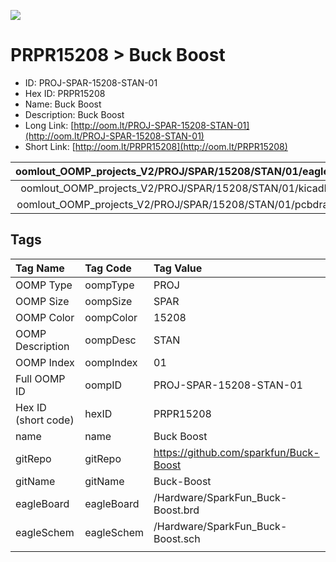 


  
![][im]
# PRPR15208 > Buck Boost

- ID: PROJ-SPAR-15208-STAN-01
- Hex ID: PRPR15208
- Name: Buck Boost
- Description: Buck Boost
- Long Link: [http://oom.lt/PROJ-SPAR-15208-STAN-01](http://oom.lt/PROJ-SPAR-15208-STAN-01)
- Short Link: [http://oom.lt/PRPR15208](http://oom.lt/PRPR15208)
  

|oomlout_OOMP_projects_V2/PROJ/SPAR/15208/STAN/01/eagleImage.png|oomlout_OOMP_projects_V2/PROJ/SPAR/15208/STAN/01/eagleSchemImage.png|oomlout_OOMP_projects_V2/PROJ/SPAR/15208/STAN/01/kicadPcb3dFront.png|oomlout_OOMP_projects_V2/PROJ/SPAR/15208/STAN/01/kicadPcb3dBack.png|
| :---: | :---: | :---: | :---: |
|oomlout_OOMP_projects_V2/PROJ/SPAR/15208/STAN/01/kicadPcb3d.png|oomlout_OOMP_projects_V2/PROJ/SPAR/15208/STAN/01/bomBack.png|oomlout_OOMP_projects_V2/PROJ/SPAR/15208/STAN/01/bomFront.png|oomlout_OOMP_projects_V2/PROJ/SPAR/15208/STAN/01/pcbdraw.svg|
|oomlout_OOMP_projects_V2/PROJ/SPAR/15208/STAN/01/pcbdrawBack.svg||||

## Tags
  

|Tag Name|Tag Code|Tag Value|
| :--- | :--- | :--- |
|OOMP Type|oompType|PROJ|
|OOMP Size|oompSize|SPAR|
|OOMP Color|oompColor|15208|
|OOMP Description|oompDesc|STAN|
|OOMP Index|oompIndex|01|
|Full OOMP ID|oompID|PROJ-SPAR-15208-STAN-01|
|Hex ID (short code)|hexID|PRPR15208|
|name|name|Buck Boost|
|gitRepo|gitRepo|https://github.com/sparkfun/Buck-Boost|
|gitName|gitName|Buck-Boost|
|eagleBoard|eagleBoard|/Hardware/SparkFun_Buck-Boost.brd|
|eagleSchem|eagleSchem|/Hardware/SparkFun_Buck-Boost.sch|
||||



[im]: PROJ/SPAR/15208/STAN/01/kicadPcb3d_450.png
